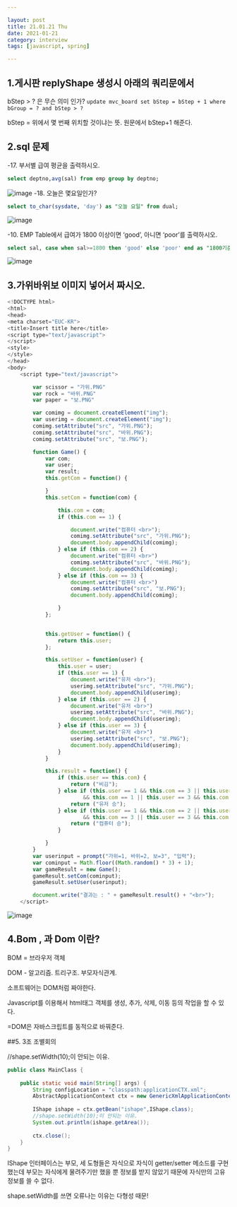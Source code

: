 ```yaml
---

layout: post
title: 21.01.21 Thu
date: 2021-01-21
category: interview
tags: [javascript, spring]

---
```




## 1.게시판 replyShape 생성시 아래의 쿼리문에서
bStep > ? 은 무슨 의미 인가?
`update mvc_board set bStep = bStep + 1 where bGroup = ? and bStep > ?`

 bStep = 위에서 몇 번째 위치할 것이냐는 뜻.
 원문에서 bStep+1 해준다.


## 2.sql 문제
-17. 부서별 급여 평균을 출력하시오.
~~~sql
select deptno,avg(sal) from emp group by deptno;
~~~
![image](https://user-images.githubusercontent.com/74958197/105342243-774bd000-5c23-11eb-8907-43f432299686.png)
-18. 오늘은 몇요일인가? 
~~~sql
select to_char(sysdate, 'day') as "오늘 요일" from dual;
~~~
![image](https://user-images.githubusercontent.com/74958197/105342853-3902e080-5c24-11eb-8fa9-89807eea6d99.png)

-10. EMP Table에서 급여가 1800 이상이면 ‘good’, 아니면 ‘poor’를 출력하시오. 
~~~sql
select sal, case when sal>=1800 then 'good' else 'poor' end as "1800기준sal" from emp;
~~~
![image](https://user-images.githubusercontent.com/74958197/105342874-3ef8c180-5c24-11eb-9283-283ac69eb5db.png)
## 3.가위바위보 이미지 넣어서 짜시오.



~~~javascript
<!DOCTYPE html>
<html>
<head>
<meta charset="EUC-KR">
<title>Insert title here</title>
<script type="text/javascript">
</script>
<style>
</style>
</head>
<body>
	<script type="text/javascript">

		var scissor = "가위.PNG"
		var rock = "바위.PNG"
		var paper = "보.PNG"

		var comimg = document.createElement("img");
		var userimg = document.createElement("img");
		comimg.setAttribute("src", "가위.PNG");
		comimg.setAttribute("src", "바위.PNG");
		comimg.setAttribute("src", "보.PNG");

		function Game() {
			var com;
			var user;
			var result;
			this.getCom = function() {

			}
			this.setCom = function(com) {

				this.com = com;
				if (this.com == 1) {

					document.write("컴퓨터 <br>");
					comimg.setAttribute("src", "가위.PNG");
					document.body.appendChild(comimg);
				} else if (this.com == 2) {
					document.write("컴퓨터 <br>")
					comimg.setAttribute("src", "바위.PNG");
					document.body.appendChild(comimg);
				} else if (this.com == 3) {
					document.write("컴퓨터 <br>")
					comimg.setAttribute("src", "보.PNG");
					document.body.appendChild(comimg);

				}
			};

			
			this.getUser = function() {
				return this.user;
			};

			this.setUser = function(user) {
				this.user = user;
				if (this.user == 1) {
					document.write("유저 <br>");
					userimg.setAttribute("src", "가위.PNG");
					document.body.appendChild(userimg);
				} else if (this.user == 2) {
					document.write("유저 <br>")
					userimg.setAttribute("src", "바위.PNG");
					document.body.appendChild(userimg);
				} else if (this.user == 3) {
					document.write("유저 <br>")
					userimg.setAttribute("src", "보.PNG");
					document.body.appendChild(userimg);
				}
			}

			this.result = function() {
				if (this.user == this.com) {
					return ("비김");
				} else if (this.user == 1 && this.com == 3 || this.user == 2
						&& this.com == 1 || this.user == 3 && this.com == 2) {
					return ("유저 승");
				} else if (this.user == 1 && this.com == 2 || this.user == 2
						&& this.com == 3 || this.user == 3 && this.com == 1) {
					return ("컴퓨터 승");
				}

			}
		}
		var userinput = prompt("가위=1, 바위=2, 보=3", "입력");
		var cominput = Math.floor((Math.random() * 3) + 1);
		var gameResult = new Game();
		gameResult.setCom(cominput);
		gameResult.setUser(userinput);

		document.write("결과는 : " + gameResult.result() + "<br>");
	</script>
~~~
![image](https://user-images.githubusercontent.com/74958197/105342964-5b94f980-5c24-11eb-8acf-f74ac7e8d178.png)
## 4.Bom , 과 Dom 이란?
BOM = 브라우저 객체


DOM - 알고리즘. 트리구조. 부모자식관계.

소프트웨어는 DOM처럼 짜야한다.

Javascript를 이용해서 html태그 객체를 생성, 추가, 삭제, 이동 등의 작업을 할 수 있다.

=DOM은 자바스크립트를 동적으로 바꿔준다.

##5. 3조 조별회의

//shape.setWidth(10);이 안되는 이유.
~~~java
public class MainClass {
 
	public static void main(String[] args) {
		String configLocation = "classpath:applicationCTX.xml";
		AbstractApplicationContext ctx = new GenericXmlApplicationContext(configLocation);
											
		IShape ishape = ctx.getBean("ishape",IShape.class);
		//shape.setWidth(10);이 안되는 이유.
		System.out.println(ishape.getArea());
		
		ctx.close();
	}
}
~~~

IShape 인터페이스는 부모, 세 도형들은 자식으로 자식이 getter/setter 메소드를 구현했는데 부모는 자식에게 물려주기만 했을 뿐 정보를 받지 않았기 때문에 자식만의 고유 정보를 쓸 수 없다.

shape.setWidth를 쓰면 오류나는 이유는 다형성 때문!